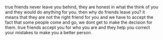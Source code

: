 true friends never leave you behind, they are honest in what the think of you and they would do anything for you.
then why do friends leave you? it means that they are not the right friend for you and we have to accept the fact that some people come and go, we dont get to make the decision
for them. true friends accept you for who you are and they help you correct your mistakes to make you a better person. 
